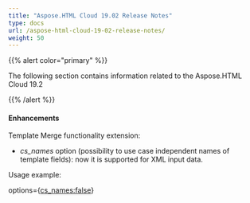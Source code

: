 ```yaml
---
title: "Aspose.HTML Cloud 19.02 Release Notes"
type: docs
url: /aspose-html-cloud-19-02-release-notes/
weight: 50
---
```


{{% alert color="primary" %}} 

The following section contains information related to the Aspose.HTML Cloud 19.2

{{% /alert %}} 


#### **Enhancements**
Template Merge functionality extension: 

- *cs\_names* option (possibility to use case independent names of template fields): now it is supported for XML input data.

Usage example:

options={[cs_names:false](http://cs_namesfalse)}


